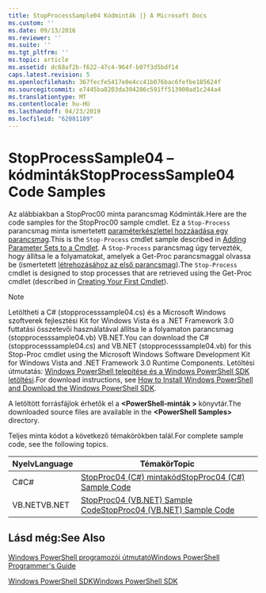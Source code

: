 ```yaml
---
title: StopProcessSample04 Kódminták |} A Microsoft Docs
ms.custom: ''
ms.date: 09/13/2016
ms.reviewer: ''
ms.suite: ''
ms.tgt_pltfrm: ''
ms.topic: article
ms.assetid: dc68af2b-f622-47c4-964f-b07f3d5bdf14
caps.latest.revision: 5
ms.openlocfilehash: 367fecfe5417e0e4cc41b076bac6fefbe185624f
ms.sourcegitcommit: e7445ba8203da304286c591ff513900ad1c244a4
ms.translationtype: MT
ms.contentlocale: hu-HU
ms.lasthandoff: 04/23/2019
ms.locfileid: "62081189"
---
```

# <a name="stopprocesssample04-code-samples"></a><span data-ttu-id="93265-102">StopProcessSample04 – kódminták</span><span class="sxs-lookup"><span data-stu-id="93265-102">StopProcessSample04 Code Samples</span></span>

<span data-ttu-id="93265-103">Az alábbiakban a StopProc00 minta parancsmag Kódminták.</span><span class="sxs-lookup"><span data-stu-id="93265-103">Here are the code samples for the StopProc00 sample cmdlet.</span></span> <span data-ttu-id="93265-104">Ez a `Stop-Process` parancsmag minta ismertetett [paraméterkészlettel hozzáadása egy parancsmag](../cmdlet/adding-parameter-sets-to-a-cmdlet.md).</span><span class="sxs-lookup"><span data-stu-id="93265-104">This is the `Stop-Process` cmdlet sample described in [Adding Parameter Sets to a Cmdlet](../cmdlet/adding-parameter-sets-to-a-cmdlet.md).</span></span> <span data-ttu-id="93265-105">A `Stop-Process` parancsmag úgy tervezték, hogy állítsa le a folyamatokat, amelyek a Get-Proc parancsmaggal olvassa be (ismertetett [létrehozásához az első parancsmag](../cmdlet/creating-a-cmdlet-without-parameters.md)).</span><span class="sxs-lookup"><span data-stu-id="93265-105">The `Stop-Process` cmdlet is designed to stop processes that are retrieved using the Get-Proc cmdlet (described in [Creating Your First Cmdlet](../cmdlet/creating-a-cmdlet-without-parameters.md)).</span></span>

> [!NOTE]
> <span data-ttu-id="93265-106">Letöltheti a C# (stopprocesssample04.cs) és a Microsoft Windows szoftverek fejlesztési Kit for Windows Vista és a .NET Framework 3.0 futtatási összetevői használatával állítsa le a folyamaton parancsmag (stopprocesssample04.vb) VB.NET.</span><span class="sxs-lookup"><span data-stu-id="93265-106">You can download the C# (stopprocesssample04.cs) and VB.NET (stopprocesssample04.vb) for this Stop-Proc cmdlet using the Microsoft Windows Software Development Kit for Windows Vista and .NET Framework 3.0 Runtime Components.</span></span> <span data-ttu-id="93265-107">Letöltési útmutatás: [Windows PowerShell telepítése és a Windows PowerShell SDK letöltési](/powershell/developer/installing-the-windows-powershell-sdk).</span><span class="sxs-lookup"><span data-stu-id="93265-107">For download instructions, see [How to Install Windows PowerShell and Download the Windows PowerShell SDK](/powershell/developer/installing-the-windows-powershell-sdk).</span></span>
>
> <span data-ttu-id="93265-108">A letöltött forrásfájlok érhetők el a  **\<PowerShell-minták >** könyvtár.</span><span class="sxs-lookup"><span data-stu-id="93265-108">The downloaded source files are available in the **\<PowerShell Samples>** directory.</span></span>

<span data-ttu-id="93265-109">Teljes minta kódot a következő témakörökben talál.</span><span class="sxs-lookup"><span data-stu-id="93265-109">For complete sample code, see the following topics.</span></span>

|<span data-ttu-id="93265-110">Nyelv</span><span class="sxs-lookup"><span data-stu-id="93265-110">Language</span></span>|<span data-ttu-id="93265-111">Témakör</span><span class="sxs-lookup"><span data-stu-id="93265-111">Topic</span></span>|
|--------------|-----------|
|<span data-ttu-id="93265-112">C#</span><span class="sxs-lookup"><span data-stu-id="93265-112">C#</span></span>|[<span data-ttu-id="93265-113">StopProc04 (C#) mintakód</span><span class="sxs-lookup"><span data-stu-id="93265-113">StopProc04 (C#) Sample Code</span></span>](./stopprocesssample04-csharp-sample-code.md)|
|<span data-ttu-id="93265-114">VB.NET</span><span class="sxs-lookup"><span data-stu-id="93265-114">VB.NET</span></span>|[<span data-ttu-id="93265-115">StopProc04 (VB.NET) Sample Code</span><span class="sxs-lookup"><span data-stu-id="93265-115">StopProc04 (VB.NET) Sample Code</span></span>](./stopprocesssample04-vb-net-sample-code.md)|

## <a name="see-also"></a><span data-ttu-id="93265-116">Lásd még:</span><span class="sxs-lookup"><span data-stu-id="93265-116">See Also</span></span>

[<span data-ttu-id="93265-117">Windows PowerShell programozói útmutató</span><span class="sxs-lookup"><span data-stu-id="93265-117">Windows PowerShell Programmer's Guide</span></span>](./windows-powershell-programmer-s-guide.md)

[<span data-ttu-id="93265-118">Windows PowerShell SDK</span><span class="sxs-lookup"><span data-stu-id="93265-118">Windows PowerShell SDK</span></span>](../windows-powershell-reference.md)